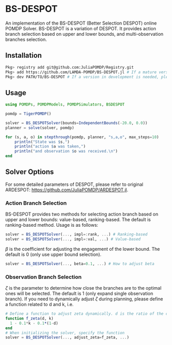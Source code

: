 # BS-DESPOT
An implementation of the BS-DESPOT (Better Selection DESPOT) online POMDP Solver. BS-DESPOT is a variation of DESPOT. It provides action branch selection based on upper and lower bounds, and multi-observation branches selection.

## Installation
```bash
Pkg> registry add git@github.com:JuliaPOMDP/Registry.git
Pkg> add https://github.com/LAMDA-POMDP/BS-DESPOT.jl # If a mature version is needed
Pkg> dev PATH/TO/BS-DESPOT # If a version in development is needed, please first clone the project to the local.
```

## Usage
```julia
using POMDPs, POMDPModels, POMDPSimulators, BSDESPOT

pomdp = TigerPOMDP()

solver = BS_DESPOTSolver(bounds=IndependentBounds(-20.0, 0.0))
planner = solve(solver, pomdp)

for (s, a, o) in stepthrough(pomdp, planner, "s,a,o", max_steps=10)
    println("State was $s,")
    println("action $a was taken,")
    println("and observation $o was received.\n")
end
```

## Solver Options
For some detailed parameters of DESPOT, please refer to original ARDESPOT: https://github.com/JuliaPOMDP/ARDESPOT.jl.

### Action Branch Selection
BS-DESPOT provides two methods for selecting action branch based on upper and lower bounds: value-based, ranking-based. The default is ranking-based method. Usage is as follows:
```julia
solver = BS_DESPOTSolver(..., impl=:rank, ...) # Ranking-based
solver = BS_DESPOTSolver(..., impl=:val, ...) # Value-based
```
$\beta$ is the coefficient for adjusting the engagement of the lower bound. The default is 0 (only use upper bound selection).
```julia
solver = BS_DESPOTSolver(..., beta=0.1, ...) # How to adjust beta
```

### Observation Branch Selection
$\zeta$ is the parameter to determine how close the branches are to the optimal ones will be selected. The default is 1 (only expand single observation branch). If you need to dynamically adjust $\zeta$ during planning, please define a function related to d and k, i.e.
```julia
# Define a function to adjust zeta dynamically. d is the ratio of the current depth to the maximum depth, k is the ratio of the number of current scenarios to K.
function f_zeta(d, k)
  1 - 0.1*k - 0.1*(1-d)
end
# When initializing the solver, specify the function
solver = BS_DESPOTSolver(..., adjust_zeta=f_zeta, ...)
```
